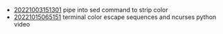 - [20221003151301](/zet/20221003151301/README.md) pipe into sed command to strip color
- [20221015065151](/zet/20221015065151/README.md) terminal color escape sequences and ncurses python video
